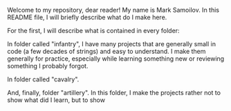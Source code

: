 Welcome to my repository, dear reader! My name is Mark Samoilov. In this README file, I will briefly describe what do I make here.


For the first, I will describe what is contained in every folder:

In folder called "infantry", I have many projects that are generally small in code (a few decades of strings) and easy to understand. I make them generally for practice, especially while learning something new or reviewing something I probably forgot.

In folder called "cavalry".

And, finally, folder "artillery". In this folder, I make the projects rather not to show what did I learn, but to show 